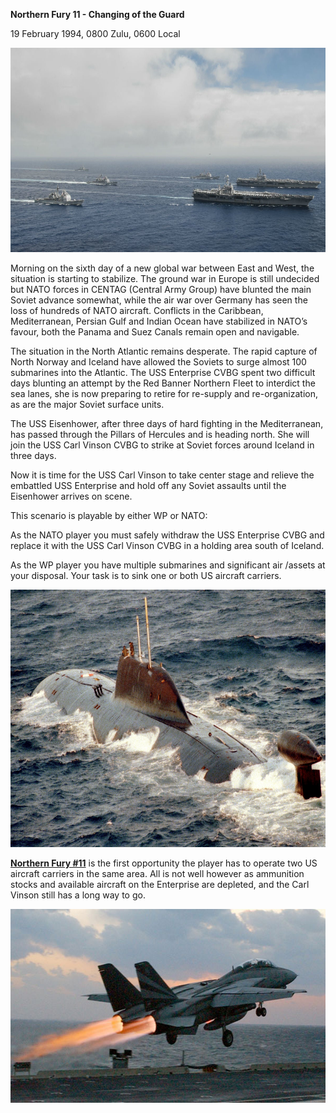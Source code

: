 **Northern Fury 11 - Changing of the Guard**

19 February 1994, 0800 Zulu, 0600 Local

<img src="/assets\images\aar\nf\nfpart1\nf11\image1.jpeg" style="width:6.5in;height:3.40139in" alt="What happens when two carriers kick in your door at once - We Are The Mighty" />

Morning on the sixth day of a new global war between East and West, the
situation is starting to stabilize. The ground war in Europe is still
undecided but NATO forces in CENTAG (Central Army Group) have blunted
the main Soviet advance somewhat, while the air war over Germany has
seen the loss of hundreds of NATO aircraft. Conflicts in the Caribbean,
Mediterranean, Persian Gulf and Indian Ocean have stabilized in NATO’s
favour, both the Panama and Suez Canals remain open and navigable.

The situation in the North Atlantic remains desperate. The rapid capture
of North Norway and Iceland have allowed the Soviets to surge almost 100
submarines into the Atlantic. The USS Enterprise CVBG spent two
difficult days blunting an attempt by the Red Banner Northern Fleet to
interdict the sea lanes, she is now preparing to retire for re-supply
and re-organization, as are the major Soviet surface units.

The USS Eisenhower, after three days of hard fighting in the
Mediterranean, has passed through the Pillars of Hercules and is heading
north. She will join the USS Carl Vinson CVBG to strike at Soviet forces
around Iceland in three days.

Now it is time for the USS Carl Vinson to take center stage and relieve
the embattled USS Enterprise and hold off any Soviet assaults until the
Eisenhower arrives on scene.

This scenario is playable by either WP or NATO:

As the NATO player you must safely withdraw the USS Enterprise CVBG and
replace it with the USS Carl Vinson CVBG in a holding area south of
Iceland.

As the WP player you have multiple submarines and significant air /assets
at your disposal. Your task is to sink one or both US aircraft carriers.

<img src="/assets\images\aar\nf\nfpart1\nf11\image2.jpeg" style="width:6.5in;height:4.3in" alt="Psychiatric mind control Admiral Jeremy “Mike” Boorda Navy programming hit men and assassins – Arlene Tyner | chemtrailsaroundtheworld&amp;#39;s Blog" />

**<u>Northern Fury \#11</u>** is the first opportunity the player has to
operate two US aircraft carriers in the same area. All is not well
however as ammunition stocks and available aircraft on the Enterprise
are depleted, and the Carl Vinson still has a long way to go.

<img src="/assets\images\aar\nf\nfpart1\nf11\image3.jpeg" style="width:6.25in;height:3.22917in" alt="Grumman F-14 Tomcat | Aircraft |" />
